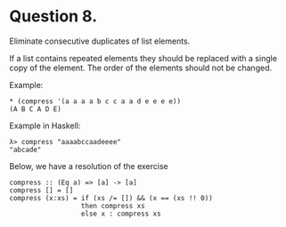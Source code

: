 # Question 8.

Eliminate consecutive duplicates of list elements.

If a list contains repeated elements they should be replaced with a single copy of the element. The order of the elements should not be changed.

Example:

```
* (compress '(a a a a b c c a a d e e e e))
(A B C A D E)
```

Example in Haskell:

```
λ> compress "aaaabccaadeeee"
"abcade"
```

Below, we have a resolution of the exercise

```
compress :: (Eq a) => [a] -> [a]
compress [] = []
compress (x:xs) = if (xs /= []) && (x == (xs !! 0)) 
                  then compress xs
                  else x : compress xs
```